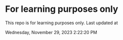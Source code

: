 # For learning purposes only
This repo is for learning purposes only.
Last updated at

Wednesday, November 29, 2023 2:22:20 PM

